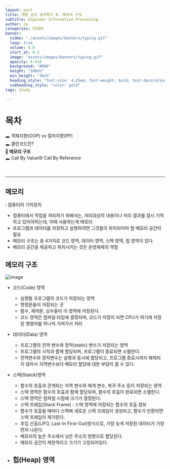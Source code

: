 ```yaml
---
layout: post
title: 개발 상식 공부하기 8. 메모리 구조
subtitle: Engineer Information Processing
author: Jo
categories: STUDY
banner:
  video: "./assets/images/banners/typing.gif"
  loop: true
  volume: 0.8
  start_at: 8.5
  image: "assets/images/banners/typing.gif"
  opacity: 0.618
  background: "#000"
  height: "100vh"
  min_height: "38vh"
  heading_style: "font-size: 4.25em; font-weight: bold; text-decoration: underline"
  subheading_style: "color: gold"
tags: Study

---
```


# 목차
🕳 객체지향(OOP) vs 절차지향(PP) <br>
🕳 클린코드란? <br>
📌<b> 메모리 구조 </b> <br>
🕳 Call By Value와 Call By Reference <br>

<br>
<hr>

## 메모리
: 컴퓨터의 기억장치
- 컴퓨터에서 작업을 처리하기 위해서는, 처리대상의 내용이나 처리 결과를 잠시 기억하고 있어야하는데, 이때 사용하는게 메모리
- 프로그램과 데이터를 저장하고 실행하려면 그것들이 위치되어야 할 메모리 공간이 필요
- 메모리 구조는 총 4가지로 코드 영역, 데이터 영역, 스택 영역, 힙 영역이 있다.
- 메모리 공간을 제공하고 위치시키는 것은 운영체제의 역할

## 메모리 구조
![image](https://github.com/CheeseYoung/Cheeseyoung.github.io/assets/132384527/15b18aee-c979-4ada-a3da-0a897c7c4126)

- 코드(Code) 영역
  - 실행될 프로그램의 코드가 저장되는 영역
  - 명령문들이 저장되는 곳
  - 함수, 제어문, 상수들이 이 영역에 저장된다.
  - 코드 영역은 컴파일 타임에 결정되며, 코드가 저장이 되면 CPU가 여기에 저장된 명령어를 하나씩 가져가서 처리

- 데이터(Data) 영역
  - 프로그램의 전역 변수와 정적(static) 변수가 저장되는 영역
  - 프로그램의 시작과 함께 할당되며, 프로그램이 종료되면 소멸한다.
  - 전역변수와 정적변수는 실행과 동시에 할당되고, 프로그램 종료시까지 해제되지 않아서 지역변수보다 메모리 할당에 대한 부담이 클 수 있다.

- 스택(Statck)영역
  - 함수의 호출과 관계되는 지역 변수와 매개 변수, 복귀 주소 등이 저장되는 영역
  - 스택 영역은 함수의 호출과 함께 할당되며, 함수의 호출이 완료되면 소멸한다.
  - 스택 영역은 컴파일 시점에 크기가 결정된다.
  - 스택 프레임(Stack Frame) : 스택 영역에 저장되는 함수의 호출 정보
  - 함수가 호출될 때마다 스택에 새로운 스택 프레임이 생성되고, 함수가 반환되면 스택 프레임이 제거된다.
  - 후입 선출(LIFO, Last-In First-Out)방식으로, 가장 늦게 저장된 데이터가 가장 먼저 나온다.
  - 메모리의 높은 주소에서 낮은 주소의 방향으로 할당된다.
  - 메모리 공간이 제한적이고 크기가 고정되어있다.

- 힙(Heap) 영역
  -  
























